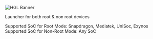 ![HGL Banner](https://github.com/user-attachments/assets/7040067f-9533-4e58-b2b6-8ef4e5ee6311)

Launcher for both root &amp; non root devices

Supported SoC for Root Mode: Snapdragon, Mediatek, UniSoc, Exynos
Supported SoC for Non-Root Mode: Any SoC
